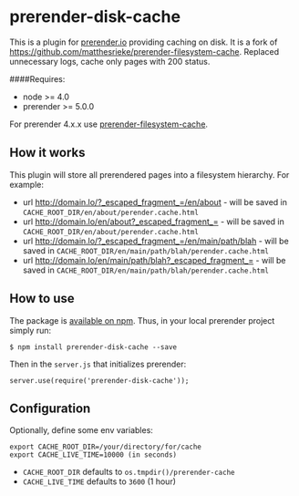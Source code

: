 # prerender-disk-cache

This is a plugin for [prerender.io](https://github.com/prerender/prerender)
providing caching on disk.
It is a fork of https://github.com/matthesrieke/prerender-filesystem-cache. 
Replaced unnecessary logs, cache only pages with 200 status. 

####Requires:
 - node >= 4.0
 - prerender >= 5.0.0
 
For prerender 4.x.x use [prerender-filesystem-cache](https://github.com/matthesrieke/prerender-filesystem-cache).

## How it works

This plugin will store all prerendered pages into a filesystem hierarchy.
For example:

* url http://domain.lo/?_escaped_fragment_=/en/about - will be saved in
`CACHE_ROOT_DIR/en/about/perender.cache.html`
* url http://domain.lo/en/about?_escaped_fragment_= - will be saved in
`CACHE_ROOT_DIR/en/about/perender.cache.html`
* url http://domain.lo/?_escaped_fragment_=/en/main/path/blah - will be saved
in `CACHE_ROOT_DIR/en/main/path/blah/perender.cache.html`
* url http://domain.lo/en/main/path/blah?_escaped_fragment_= - will be saved
in `CACHE_ROOT_DIR/en/main/path/blah/perender.cache.html`


## How to use

The package is [available on npm](https://www.npmjs.com/package/prerender-disk-cache). Thus, in your local prerender project simply run:

`$ npm install prerender-disk-cache --save`

Then in the `server.js` that initializes prerender:

`server.use(require('prerender-disk-cache'));`

## Configuration

Optionally, define some env variables:

```
export CACHE_ROOT_DIR=/your/directory/for/cache  
export CACHE_LIVE_TIME=10000 (in seconds)
```

* `CACHE_ROOT_DIR` defaults to `os.tmpdir()/prerender-cache`
* `CACHE_LIVE_TIME` defaults to `3600` (1 hour)
